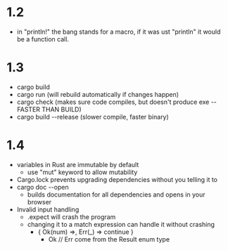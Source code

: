 # 1.2
* in "println!" the bang stands for a macro, if it was ust "println" it would be a function call.

# 1.3
* cargo build
* cargo run (will rebuild automatically if changes happen)
* cargo check (makes sure code compiles, but doesn't produce exe -- FASTER THAN BUILD)
* cargo build --release (slower compile, faster binary)

# 1.4
* variables in Rust are immutable by default
    * use "mut" keyword to allow mutability
* Cargo.lock prevents upgrading dependencies without you telling it to
* cargo doc --open
    * builds documentation for all dependencies and opens in your browser
* Invalid input handling
    * .expect will crash the program
    * changing it to a match expression can handle it without crashing
        * { Ok(num) =>, Err(_) => continue }
            * Ok // Err come from the Result enum type
